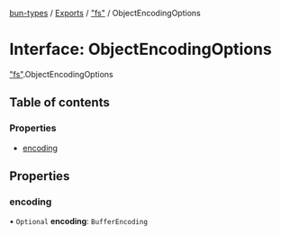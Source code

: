 [bun-types](https://oven-sh.github.io/bun-types/README.md) / [Exports](https://oven-sh.github.io/bun-types/modules.md) / ["fs"](https://oven-sh.github.io/bun-types/modules/fs_.md) / ObjectEncodingOptions

# Interface: ObjectEncodingOptions

["fs"](https://oven-sh.github.io/bun-types/modules/fs_.md).ObjectEncodingOptions

## Table of contents

### Properties

- [encoding](https://oven-sh.github.io/bun-types/interfaces/fs_.ObjectEncodingOptions.md#encoding)

## Properties

### encoding

• `Optional` **encoding**: `BufferEncoding`

